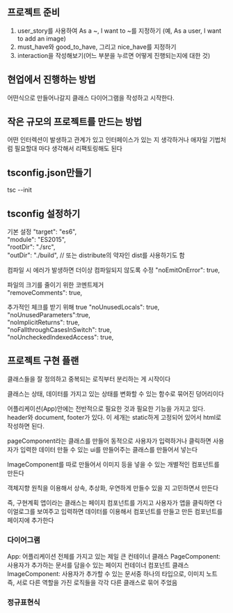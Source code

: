 ## 프로젝트 준비
1. user_story를 사용하여 As a ~, I want to ~를 지정하기
(예, As a user, I want to add an image)
2. must_have와 good_to_have, 그리고 nice_have를 지정하기
3. interaction을 작성해보기(어느 부분을 누르면 어떻게 진행되는지에 대한 것)

## 현업에서 진행하는 방법
어떤식으로 만들어나갈지 클래스 다이어그램을 작성하고 시작한다.

## 작은 규모의 프로젝트를 만드는 방법
어떤 인터렉션이 발생하고 관계가 있고 인터페이스가 있는 지 생각하거나
애자일 기법처럼 필요할대 마다 생각해서 리팩토링해도 된다

## tsconfig.json만들기
tsc --init

## tsconfig 설정하기
기본 설정
"target": "es6",    
"module": "ES2015",                                
"rootDir": "./src",   
"outDir": "./build",  // 또는 distribute의 약자인 dist를 사용하기도 함

컴파일 시 에러가 발생하면 더이상 컴파일되지 않도록 수정
"noEmitOnError": true,   

파일의 크기를 줄이기 위한 코멘트제거                                
"removeComments": true,              

추가적인 체크를 받기 위해 true
"noUnusedLocals": true,                           
"noUnusedParameters":true,                                    
"noImplicitReturns": true,                       
"noFallthroughCasesInSwitch": true,              
"noUncheckedIndexedAccess": true,   

## 프로젝트 구현 플랜
클래스들을 잘 정의하고 중복되는 로직부터 분리하는 게 시작이다

클래스는 상태, 데이터를 가지고 있는 상태를 변화할 수 있는 함수로 묶어진 덩어리이다

어플리케이션(App)안에는 전반적으로 필요한 것과 필요한 기능을 가지고 있다.
header와 document, footer가 있다. 이 세개는 static하게 고정되어 있어서 html로 작성하면 된다.

pageComponent라는 클래스를 만들어 동적으로 사용자가 입력하거나 클릭하면 사용자가 입력한 데이터 만들 수 있는 ui를 만들어주는 클래스를 만들어서 넣는다

ImageComponent를 따로 만들어서 이미지 등을 넣을 수 있는 개별적인 컴포넌트를 만든다

객체지향 원칙을 이용해서 상속, 추상화, 우연하게 만들수 있을 지 고민하면서 만든다

즉, 구현계획
앱이라는 클래스는 페이지 컴포넌트를 가지고 사용자가 앱을 클릭하면 다이얼로그를 보여주고 입력하면 데이터를 이용해서 컴포넌트를 만들고 만든 컴포넌트를 페이지에 추가한다


### 다이어그램
App: 어플리케이션 전체를 가지고 있는 제일 큰 컨테이너 클래스
PageComponent: 사용자가 추가하는 문서를 담을수 있는 페이지 컨테이너 컴포넌트 클래스
ImageComponent: 사용자가 추가할 수 있는 문서중 하나의 타입으로, 이미지 노트 
즉, 서로 다른 역할을 가진 로직들을 각각 다른 클래스로 묶어 주었음


### 정규표현식
